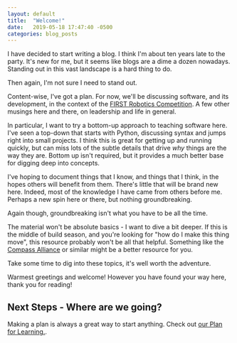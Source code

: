 ```yaml
---
layout: default
title:  "Welcome!"
date:   2019-05-18 17:47:40 -0500
categories: blog_posts
---
```


I have decided to start writing a blog. I think I'm about ten years late to the party. It's new for me, but it seems like blogs are a dime a dozen nowadays. Standing out in this vast landscape is a hard thing to do.

Then again, I'm not sure I need to stand out.

Content-wise, I've got a plan. For now, we'll be discussing software, and its development, in the context of the [FIRST Robotics Competition](https://www.firstinspires.org/robotics/frc). A few other musings here and there, on leadership and life in general.

In particular, I want to try a bottom-up approach to teaching software here. I've seen a top-down that starts with Python, discussing syntax and jumps right into small projects. I think this is great for getting up and running quickly, but can miss lots of the subtle details that drive _why_ things are the way they are. Bottom up isn't required, but it provides a much better base for digging deep into concepts.

I've hoping to document things that I know, and things that I think, in the hopes others will benefit from them. There's little that will be brand new here. Indeed, most of the knowledge I have came from others before me. Perhaps a new spin here or there, but nothing groundbreaking.

Again though, groundbreaking isn't what you have to be all the time.

The material won't be absolute basics - I want to dive a bit deeper. If this is the middle of build season, and you're looking for "how do I make this thing move", this resource probably won't be all that helpful. Something like the [Compass Alliance](https://www.thecompassalliance.org/Pathways/Programming) or similar might be a better resource for you. 

Take some time to dig into these topics, it's well worth the adventure.

Warmest greetings and welcome! However you have found your way here, thank you for reading!

## Next Steps - Where are we going?

Making a plan is always a great way to start anything. Check out [our Plan for Learning.](/blog_posts/2019/05/19/learning_the_plan.html).

